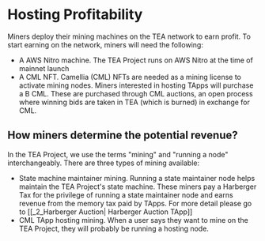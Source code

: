 # Hosting Profitability
Miners deploy their mining machines on the TEA network to earn profit. To start earning on the network, miners will need the following:

- A AWS Nitro machine. The TEA Project runs on AWS Nitro at the time of mainnet launch
- A CML NFT. Camellia (CML) NFTs are needed as a mining license to activate mining nodes. Miners interested in hosting TApps will purchase a B CML. These are purchased through CML auctions, an open process where winning bids are taken in TEA (which is burned) in exchange for CML.
 
## How miners determine the potential revenue?
In the TEA Project, we use the terms "mining" and "running a node" interchangeably. There are three types of mining available:

- State machine maintainer mining. Running a state maintainer node helps maintain the TEA Project's state machine. These miners pay a Harberger Tax for the privilege of running a state maintainer node and earns revenue from the memory tax paid by TApps. For more detail please go to [[_2_Harberger Auction| Harberger Auction TApp]]
- CML TApp hosting mining. When a user says they want to mine on the TEA Project, they will probably be running a hosting node. 
